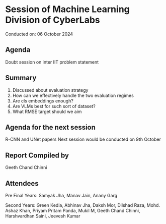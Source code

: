 # Session of Machine Learning Division of CyberLabs
Conducted on: 06 October 2024
## Agenda
Doubt session on inter IIT problem statement
## Summary
1. Discussed about evaluation strategy
2. How can we effectively handle the two evaluation regimes
3. Are cls embeddings enough?
4. Are VLMs best for such sort of dataset?
5. What RMSE target should we aim
## Agenda for the next session
R-CNN and UNet papers
Next session would be conducted on 9th October
## Report Compiled by
Geeth Chand Chinni
## Attendees
Pre Final Years: Samyak Jha, Manav Jain, Anany Garg

Second Years: Green Kedia, Abhinav Jha, Daksh Mor, Dilshad Raza, Mohd. Ashaz Khan, Priyam Pritam Panda, Mukil M, Geeth Chand Chinni, Harshvardhan Saini, Jeevesh Kumar
